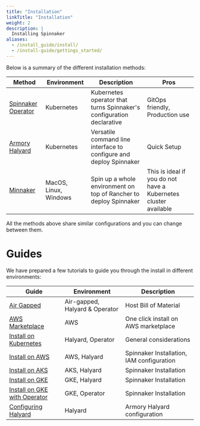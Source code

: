 ```yaml
---
title: "Installation"
linkTitle: "Installation"
weight: 2
description: |
  Installing Spinnaker
aliases:
  - /install_guide/install/
  - /install-guide/gettings_started/
---
```


Below is a summary of the different installation methods:

| Method  | Environment | Description  | Pros |
|---|---|--|--|
| [Spinnaker Operator](./operator) | Kubernetes | Kubernetes operator that turns Spinnaker's configuration declarative | GitOps friendly, Production use | 
| [Armory Halyard](./armory-halyard)  | Kubernetes | Versatile command line interface to configure and deploy Spinnaker | Quick Setup |
| [Minnaker](./minnaker) | MacOS, Linux, Windows | Spin up a whole environment on top of Rancher to deploy Spinnaker | This is ideal if you do not have a Kubernetes cluster available |


All the methods above share similar configurations and you can change between them.


# Guides

We have prepared a few tutorials to guide you through the install in different environments:

| Guide | Environment | Description |
|--|--|--|
| [Air Gapped](guide/air-gapped) | Air-gapped, Halyard & Operator | Host Bill of Material |
| [AWS Marketplace](guide/aws-container-marketplace/) | AWS | One click install on AWS marketplace |
| [Install on Kubernetes](guide/install-on-k8s/) | Halyard, Operator | General considerations |
| [Install on AWS](guide/install-on-aws/) | AWS, Halyard | Spinnaker Installation, IAM configuration |
| [Install on AKS](guide/install-on-aks/) | AKS, Halyard | Spinnaker Installation | 
| [Install on GKE](guide/install-on-gke/) | GKE, Halyard | Spinnaker Installation | 
| [Install on GKE with Operator](guide/install-on-gke-operator/) | GKE, Operator | Spinnaker Installation | 
| [Configuring Halyard](guide/configure-halyard/) | Halyard | Armory Halyard configuration | 

